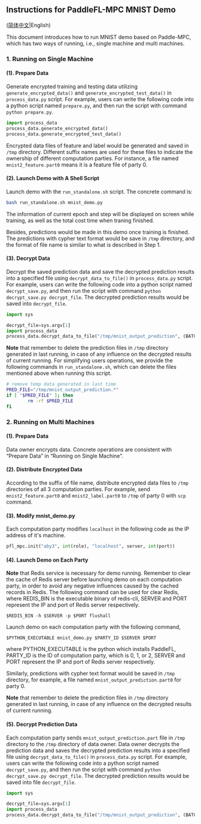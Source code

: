 ## Instructions for PaddleFL-MPC MNIST Demo

([简体中文](./README_CN.md)|English)

This document introduces how to run MNIST demo based on Paddle-MPC, which has two ways of running, i.e., single machine and multi machines.

### 1. Running on Single Machine

#### (1). Prepare Data

Generate encrypted training and testing data utilizing `generate_encrypted_data()` and `generate_encrypted_test_data()` in `process_data.py` script. For example, users can write the following code into a python script named `prepare.py`, and then run the script with command `python prepare.py`.

```python
import process_data
process_data.generate_encrypted_data()
process_data.generate_encrypted_test_data()
```

Encrypted data files of feature and label would be generated and saved in `/tmp` directory. Different suffix names are used for these files to indicate the ownership of different computation parties. For instance, a file named `mnist2_feature.part0` means it is a feature file of party 0.

#### (2). Launch Demo with A Shell Script

Launch demo with the `run_standalone.sh` script. The concrete command is:

```bash
bash run_standalone.sh mnist_demo.py
```

The information of current epoch and step will be displayed on screen while training, as well as the total cost time when traning finished.

Besides, predictions would be made in this demo once training is finished. The predictions with cypher text format would be save in `/tmp` directory, and the format of file name is similar to what is described in Step 1.

#### (3). Decrypt Data

Decrypt the saved prediction data and save the decrypted prediction results into a specified file using `decrypt_data_to_file()` in `process_data.py` script. For example, users can write the following code into a python script named `decrypt_save.py`, and then run the script with command `python decrypt_save.py decrypt_file`. The decrypted prediction results would be saved into `decrypt_file`.

```python
import sys

decrypt_file=sys.argv[1]
import process_data
process_data.decrypt_data_to_file("/tmp/mnist_output_prediction", (BATCH_SIZE,), decrypt_file)
```

**Note** that remember to delete the prediction files in `/tmp` directory generated in last running, in case of any influence on the decrypted results of current running. For simplifying users operations, we provide the following commands in `run_standalone.sh`, which can delete the files mentioned above when running this script.

```bash
# remove temp data generated in last time
PRED_FILE="/tmp/mnist_output_prediction.*"
if [ "$PRED_FILE" ]; then
        rm -rf $PRED_FILE
fi
```



### 2. Running on Multi Machines

#### (1). Prepare Data

Data owner encrypts data. Concrete operations are consistent with “Prepare Data” in “Running on Single Machine”.

#### (2). Distribute Encrypted Data

According to the suffix of file name, distribute encrypted data files to `/tmp ` directories of all 3 computation parties. For example, send `mnist2_feature.part0` and `mnist2_label.part0` to `/tmp` of party 0 with `scp` command.

#### (3). Modify mnist_demo.py

Each computation party modifies `localhost` in the following code as the IP address of it's machine.

```python
pfl_mpc.init("aby3", int(role), "localhost", server, int(port))
```

#### (4). Launch Demo on Each Party

**Note** that Redis service is necessary for demo running. Remember to clear the cache of Redis server before launching demo on each computation party, in order to avoid any negative influences caused by the cached records in Redis. The following command can be used for clear Redis, where REDIS_BIN is the executable binary of redis-cli, SERVER and PORT represent the IP and port of Redis server respectively.

```
$REDIS_BIN -h $SERVER -p $PORT flushall
```

Launch demo on each computation party with the following command,

```
$PYTHON_EXECUTABLE mnist_demo.py $PARTY_ID $SERVER $PORT
```

where PYTHON_EXECUTABLE is the python which installs PaddleFL, PARTY_ID is the ID of computation party, which is 0, 1, or 2, SERVER and PORT represent the IP and port of Redis server respectively.

Similarly, predictions with cypher text format would be saved in `/tmp` directory, for example, a file named `mnist_output_prediction.part0` for party 0.

**Note** that remember to delete the prediction files in `/tmp` directory generated in last running, in case of any influence on the decrypted results of current running.

#### (5). Decrypt Prediction Data

Each computation party sends  `mnist_output_prediction.part` file in `/tmp` directory to the `/tmp` directory of data owner. Data owner decrypts the prediction data and saves the decrypted prediction results into a specified file using `decrypt_data_to_file()` in `process_data.py` script. For example, users can write the following code into a python script named `decrypt_save.py`, and then run the script with command `python decrypt_save.py decrypt_file`. The decrypted prediction results would be saved into file `decrypt_file`.

```python
import sys

decrypt_file=sys.argv[1]
import process_data
process_data.decrypt_data_to_file("/tmp/mnist_output_prediction", (BATCH_SIZE,), decrypt_file)
```

